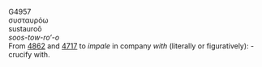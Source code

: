 <body>
  <p>G4957<br>  συσταυρόω  <br> sustauroō  <br><i>soos-tow-ro‘-o </i><br>From <a href="g4862.htm">4862</a> and <a href="g4717.htm">4717</a>  to <i>impale</i> in company <i>with</i> (literally or figuratively): - crucify with.<br></p>
 </body>